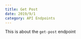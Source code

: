 ```yaml
---
title: Get Post
date: 2019/9/1
category: API Endpoints
---
```


This is about the `get-post` endpoint